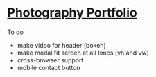 # [Photography Portfolio](https://benva.github.io/)

To do
- make video for header (bokeh)
- make modal fit screen at all times (vh and vw)
- cross-browser support
- mobile contact button
